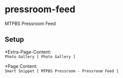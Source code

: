 pressroom-feed
==============

MTPBS Pressroom Feed

## Setup ##
*Extra-Page-Content:  
`Photo Gallery [ Photo Gallery ]`

*Page Content:  
`Smart Snippet [ MTPBS Pressroom - Pressroom Feed ]`
